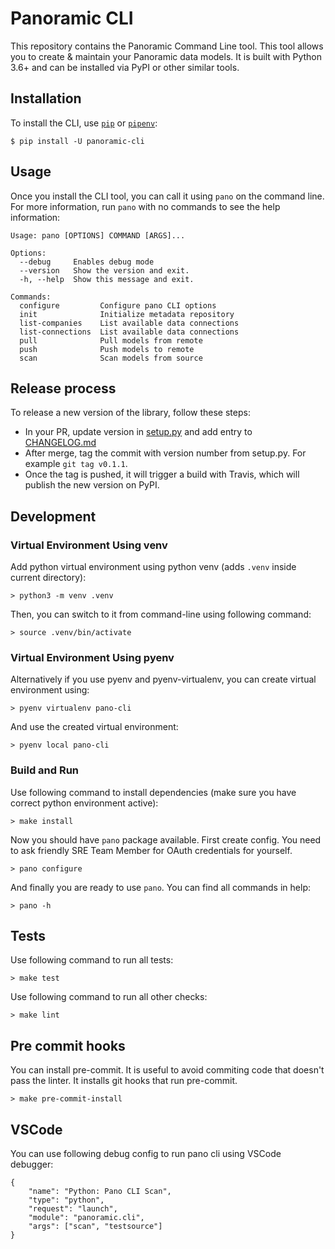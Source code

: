 # Panoramic CLI

This repository contains the Panoramic Command Line tool. This tool allows you to create & maintain your Panoramic data models. It is built with Python 3.6+ and can be installed via PyPI or other similar tools.

## Installation

To install the CLI, use [`pip`](https://pip.pypa.io/en/stable/quickstart/) or [`pipenv`](https://docs.pipenv.org):

```console
$ pip install -U panoramic-cli
```

## Usage

Once you install the CLI tool, you can call it using `pano` on the command line. For more information, run `pano` with no commands to see the help information:

```
Usage: pano [OPTIONS] COMMAND [ARGS]...

Options:
  --debug     Enables debug mode
  --version   Show the version and exit.
  -h, --help  Show this message and exit.

Commands:
  configure         Configure pano CLI options
  init              Initialize metadata repository
  list-companies    List available data connections
  list-connections  List available data connections
  pull              Pull models from remote
  push              Push models to remote
  scan              Scan models from source
```

## Release process

To release a new version of the library, follow these steps:

* In your PR, update version in [setup.py](setup.py) and add entry to [CHANGELOG.md](CHANGELOG.md)
* After merge, tag the commit with version number from setup.py. For example `git tag v0.1.1`.
* Once the tag is pushed, it will trigger a build with Travis, which will publish the new version on PyPI.

## Development

### Virtual Environment Using venv

Add python virtual environment using python venv (adds `.venv` inside current directory):

```
> python3 -m venv .venv
```

Then, you can switch to it from command-line using following command:

```
> source .venv/bin/activate
```

### Virtual Environment Using pyenv

Alternatively if you use pyenv and pyenv-virtualenv, you can create virtual environment using:

```
> pyenv virtualenv pano-cli
```

And use the created virtual environment:

```
> pyenv local pano-cli
```

### Build and Run

Use following command to install dependencies (make sure you have correct python environment active):

```
> make install
```

Now you should have `pano` package available. First create config. You need to ask friendly SRE Team Member for OAuth credentials for yourself.

```
> pano configure
```

And finally you are ready to use `pano`. You can find all commands in help:

```
> pano -h
```

## Tests

Use following command to run all tests:

```
> make test
```

Use following command to run all other checks:

```
> make lint
```

## Pre commit hooks

You can install pre-commit. It is useful to avoid commiting code that doesn't pass the linter. It installs git hooks that run pre-commit.

```
> make pre-commit-install
```

## VSCode

You can use following debug config to run pano cli using VSCode debugger:

```
{
    "name": "Python: Pano CLI Scan",
    "type": "python",
    "request": "launch",
    "module": "panoramic.cli",
    "args": ["scan", "testsource"]
}
```
